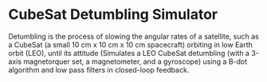 # CubeSat Detumbling Simulator

Detumbling is the process of slowing the angular rates of a satellite, such as a CubeSat (a small 10 cm x 10 cm x 10 cm spacecraft) orbiting in low Earth orbit (LEO),
until its attitude (Simulates a LEO CubeSat detumbling (with a 3-axis magnetorquer set, a magnetometer, and a gyroscope) using a B-dot algorithm and low pass filters in closed-loop feedback.
